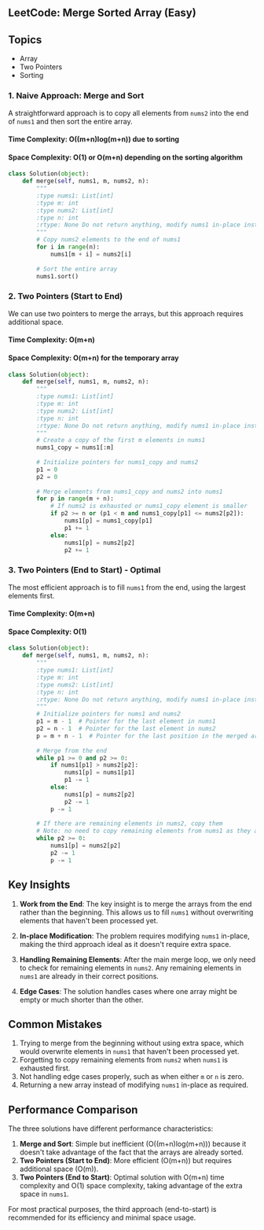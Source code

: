 ## LeetCode: Merge Sorted Array (Easy)

## Topics
- Array
- Two Pointers
- Sorting

### 1. Naive Approach: Merge and Sort

A straightforward approach is to copy all elements from `nums2` into the end of `nums1` and then sort the entire array.

#### Time Complexity: O((m+n)log(m+n)) due to sorting
#### Space Complexity: O(1) or O(m+n) depending on the sorting algorithm

```python
class Solution(object):
    def merge(self, nums1, m, nums2, n):
        """
        :type nums1: List[int]
        :type m: int
        :type nums2: List[int]
        :type n: int
        :rtype: None Do not return anything, modify nums1 in-place instead.
        """
        # Copy nums2 elements to the end of nums1
        for i in range(n):
            nums1[m + i] = nums2[i]
        
        # Sort the entire array
        nums1.sort()
```

### 2. Two Pointers (Start to End)

We can use two pointers to merge the arrays, but this approach requires additional space.

#### Time Complexity: O(m+n)
#### Space Complexity: O(m+n) for the temporary array

```python
class Solution(object):
    def merge(self, nums1, m, nums2, n):
        """
        :type nums1: List[int]
        :type m: int
        :type nums2: List[int]
        :type n: int
        :rtype: None Do not return anything, modify nums1 in-place instead.
        """
        # Create a copy of the first m elements in nums1
        nums1_copy = nums1[:m]
        
        # Initialize pointers for nums1_copy and nums2
        p1 = 0
        p2 = 0
        
        # Merge elements from nums1_copy and nums2 into nums1
        for p in range(m + n):
            # If nums2 is exhausted or nums1_copy element is smaller
            if p2 >= n or (p1 < m and nums1_copy[p1] <= nums2[p2]):
                nums1[p] = nums1_copy[p1]
                p1 += 1
            else:
                nums1[p] = nums2[p2]
                p2 += 1
```

### 3. Two Pointers (End to Start) - Optimal

The most efficient approach is to fill `nums1` from the end, using the largest elements first.

#### Time Complexity: O(m+n)
#### Space Complexity: O(1)

```python
class Solution(object):
    def merge(self, nums1, m, nums2, n):
        """
        :type nums1: List[int]
        :type m: int
        :type nums2: List[int]
        :type n: int
        :rtype: None Do not return anything, modify nums1 in-place instead.
        """
        # Initialize pointers for nums1 and nums2
        p1 = m - 1  # Pointer for the last element in nums1
        p2 = n - 1  # Pointer for the last element in nums2
        p = m + n - 1  # Pointer for the last position in the merged array
        
        # Merge from the end
        while p1 >= 0 and p2 >= 0:
            if nums1[p1] > nums2[p2]:
                nums1[p] = nums1[p1]
                p1 -= 1
            else:
                nums1[p] = nums2[p2]
                p2 -= 1
            p -= 1
        
        # If there are remaining elements in nums2, copy them
        # Note: no need to copy remaining elements from nums1 as they are already in place
        while p2 >= 0:
            nums1[p] = nums2[p2]
            p2 -= 1
            p -= 1
```

## Key Insights

1. **Work from the End**: The key insight is to merge the arrays from the end rather than the beginning. This allows us to fill `nums1` without overwriting elements that haven't been processed yet.

2. **In-place Modification**: The problem requires modifying `nums1` in-place, making the third approach ideal as it doesn't require extra space.

3. **Handling Remaining Elements**: After the main merge loop, we only need to check for remaining elements in `nums2`. Any remaining elements in `nums1` are already in their correct positions.

4. **Edge Cases**: The solution handles cases where one array might be empty or much shorter than the other.

## Common Mistakes

1. Trying to merge from the beginning without using extra space, which would overwrite elements in `nums1` that haven't been processed yet.
2. Forgetting to copy remaining elements from `nums2` when `nums1` is exhausted first.
3. Not handling edge cases properly, such as when either `m` or `n` is zero.
4. Returning a new array instead of modifying `nums1` in-place as required.

## Performance Comparison

The three solutions have different performance characteristics:

1. **Merge and Sort**: Simple but inefficient (O((m+n)log(m+n))) because it doesn't take advantage of the fact that the arrays are already sorted.
2. **Two Pointers (Start to End)**: More efficient (O(m+n)) but requires additional space (O(m)).
3. **Two Pointers (End to Start)**: Optimal solution with O(m+n) time complexity and O(1) space complexity, taking advantage of the extra space in `nums1`.

For most practical purposes, the third approach (end-to-start) is recommended for its efficiency and minimal space usage.